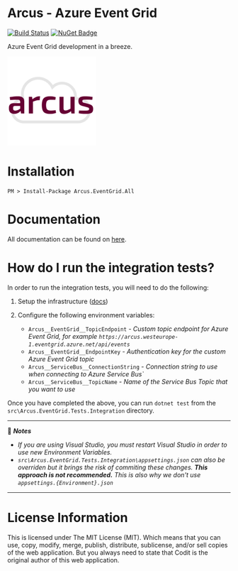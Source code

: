 # Arcus - Azure Event Grid
[![Build Status](https://dev.azure.com/codit/Arcus/_apis/build/status/Commit%20builds/CI%20-%20Arcus.EventGrid?branchName=master)](https://dev.azure.com/codit/Arcus/_build/latest?definitionId=734&branchName=master)
[![NuGet Badge](https://buildstats.info/nuget/Arcus.EventGrid.All?includePreReleases=true)](https://www.nuget.org/packages/Arcus.EventGrid.All/)

Azure Event Grid development in a breeze.

![Arcus](https://raw.githubusercontent.com/arcus-azure/arcus/master/media/arcus.png)

# Installation

```shell
PM > Install-Package Arcus.EventGrid.All
```

# Documentation
All documentation can be found on [here](https://eventgrid.arcus-azure.net/).

# How do I run the integration tests?
In order to run the integration tests, you will need to do the following:
1. Setup the infrastructure ([docs](https://eventgrid.arcus-azure.net/features/running-integration-tests#azure-infrastructure))

2. Configure the following environment variables:
    - `Arcus__EventGrid__TopicEndpoint` _- Custom topic endpoint for Azure Event Grid, for example `https://arcus.westeurope-1.eventgrid.azure.net/api/events`_
    - `Arcus__EventGrid__EndpointKey` _- Authentication key for the custom Azure Event Grid topic_
    - `Arcus__ServiceBus__ConnectionString` _- Connection string to use when connecting to Azure Service Bus`_
    - `Arcus__ServiceBus__TopicName` _- Name of the Service Bus Topic that you want to use_

Once you have completed the above, you can run `dotnet test` from the `src\Arcus.EventGrid.Tests.Integration` directory.

---------

:pencil: _**Notes**_

- _If you are using Visual Studio, you must restart Visual Studio in order to use new Environment Variables._
- _`src\Arcus.EventGrid.Tests.Integration\appsettings.json` can also be overriden but it brings the risk of commiting these changes. **This approach is not recommended.** This is also why we don't use `appsettings.{Environment}.json`_

---------

# License Information
This is licensed under The MIT License (MIT). Which means that you can use, copy, modify, merge, publish, distribute, sublicense, and/or sell copies of the web application. But you always need to state that Codit is the original author of this web application.
